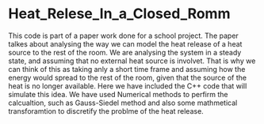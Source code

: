 # Heat_Relese_In_a_Closed_Romm

This code is part of a paper work done for a school project. The paper talkes about analysing the way we can model the heat release of a heat source to the rest of the room. We are analysing the system in a steady state, and assuming that no external heat source is involvet. That is why we can think of this as taking anly a short time frame and assuming how the energy would spread to the rest of the room, given that the source of the heat is no longer available.
Here we have included the C++ code that will simulate this idea.
We have used Numerical methods to perfirm the calcualtion, such as Gauss-Siedel method and also some mathmetical transforamtion to discretify the problme of the heat release.
